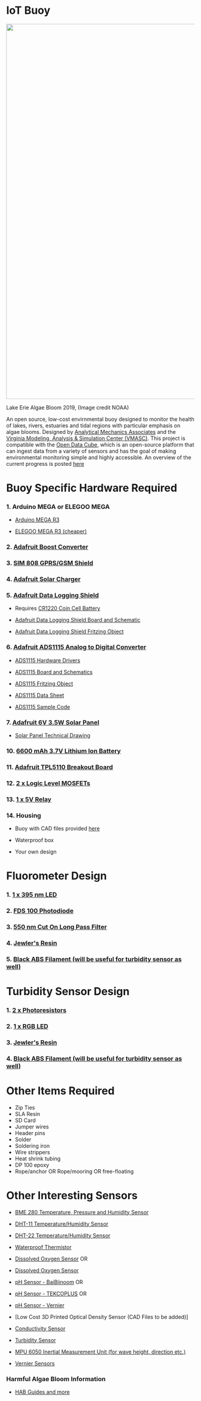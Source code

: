 # IoT Buoy

<img src="https://mediad.publicbroadcasting.net/p/wxxi/files/styles/x_large/public/201907/bw9pc-0719_k.png" width="1000">

Lake Erie Algae Bloom 2019, (Image credit NOAA)

An open source, low-cost envirnmental buoy designed to monitor the health of lakes, rivers, estuaries and tidal regions with particular emphasis on algae blooms.
Designed by [Analytical Mechanics Associates](https://www.ama-inc.com/) and the [Virginia Modeling, Analysis & Simulation Center (VMASC)](https://www.odu.edu/vmasc). This project is compatible with the [Open Data Cube](https://www.opendatacube.org/), which is an open-source platform that can ingest data from a variety of sensors and has the goal of making environmental monitoring simple and highly accessible. An overview of the current progress is posted [here](https://github.com/oyetkin/iotbuoy/blob/main/BuoyPresentation1.pdf)

# Buoy Specific Hardware Required

### 1. Arduino MEGA or ELEGOO MEGA

- [Arduino MEGA R3](https://store.arduino.cc/usa/mega-2560-r3)

- [ELEGOO MEGA R3 (cheaper)](https://www.amazon.com/ELEGOO-ATmega2560-ATMEGA16U2-Arduino-Compliant/dp/B01H4ZDYCE/ref=asc_df_B01H4ZDYCE/?tag=hyprod-20&linkCode=df0&hvadid=309751315916&hvpos=&hvnetw=g&hvrand=11900577637582741809&hvpone=&hvptwo=&hvqmt=&hvdev=c&hvdvcmdl=&hvlocint=&hvlocphy=9008124&hvtargid=pla-493625544636&psc=1&tag=&ref=&adgrpid=67183599252&hvpone=&hvptwo=&hvadid=309751315916&hvpos=&hvnetw=g&hvrand=11900577637582741809&hvqmt=&hvdev=c&hvdvcmdl=&hvlocint=&hvlocphy=9008124&hvtargid=pla-493625544636)

### 2. [Adafruit Boost Converter](https://www.amazon.com/Module-Output-Voltage-Converter-Regulator/dp/B08NCM9ZPQ/ref=pd_lpo_2?pd_rd_i=B08NCM9ZPQ&th=1)

### 3. [SIM 808 GPRS/GSM Shield](https://www.robotshop.com/en/sim808-gps-gprsgsm-arduino-shield-mkf.html)

### 4. [Adafruit Solar Charger](https://www.adafruit.com/product/390?gclid=Cj0KCQiAkZKNBhDiARIsAPsk0Wjwwub03ZPgBxlKg1lHWn5nn0opyzVy_Q3VPSugYz3q11KsZ251EOcaAhBzEALw_wcB)

### 5. [Adafruit Data Logging Shield](https://www.adafruit.com/product/1141?gclid=EAIaIQobChMI9OqQ1tr58QIVzXxvBB3GTgbGEAQYASABEgITQvD_BwE)

- Requires [CR1220 Coin Cell Battery](https://www.grainger.com/product/54ZU79?ef_id=CjwKCAjwmeiIBhA6EiwA-uaeFeCfQyJyafe8bUuabPpTv9V-Dkiohqq99VO3asoSj661ExP630XgBhoCccUQAvD_BwE:G:s&s_kwcid=AL!2966!3!496359975085!!!g!484329633033!&gucid=N:N:PS:Paid:GGL:CSM-2293:99F1R6:20501231&gclid=CjwKCAjwmeiIBhA6EiwA-uaeFeCfQyJyafe8bUuabPpTv9V-Dkiohqq99VO3asoSj661ExP630XgBhoCccUQAvD_BwE&gclsrc=aw.ds)

- [Adafruit Data Logging Shield Board and Schematic](https://github.com/adafruit/Data-Logger-shield)

- [Adafruit Data Logging Shield Fritzing Object](https://github.com/adafruit/Fritzing-Library/blob/master/parts/Adafruit%20Datalogger%20Shield%20v1.fzpz)

### 6. [Adafruit ADS1115 Analog to Digital Converter](https://www.adafruit.com/product/1085?gclid=Cj0KCQjw0emHBhC1ARIsAL1QGNfJ3SJ85uZqejbk4At3gi_rBteSZwTxbq5_mKbJvcHG9wJhS_kqJ54aAu4vEALw_wcB)

- [ADS1115 Hardware Drivers](https://github.com/adafruit/Adafruit_ADS1X15)

- [ADS1115 Board and Schematics](https://github.com/adafruit/ADS1X15-Breakout-Board-PCBs)

- [ADS1115 Fritzing Object](https://github.com/adafruit/Fritzing-Library/blob/master/parts/Adafruit%20ADS1115%2016Bit%20I2C%20ADC.fzpz)

- [ADS1115 Data Sheet](https://cdn-shop.adafruit.com/datasheets/ads1115.pdf)

- [ADS1115 Sample Code](https://learn.adafruit.com/adafruit-4-channel-adc-breakouts/arduino-code)

### 7. [Adafruit 6V 3.5W Solar Panel](https://www.adafruit.com/product/500)

- [Solar Panel Technical Drawing](https://github.com/VoltaicEngineering/Solar-Panel-Drawings/blob/master/Voltaic%20Systems%203.5W%206V%20113x210mm%20DRAWING%20CURRENT%202017%207%2020.pdf)

### 10. [6600 mAh 3.7V Lithium Ion Battery](https://www.adafruit.com/product/353)

### 11. [Adafruit TPL5110 Breakout Board](https://www.adafruit.com/product/3435)

### 12. [2 x Logic Level MOSFETs](https://www.adafruit.com/product/355?gclid=Cj0KCQiAkZKNBhDiARIsAPsk0WjnNOXiQNRGiAEgli75LM5E2M7oeG2U099ojSzUixjhvhauOlB4FwMaAmLGEALw_wcB)

### 13. [1 x 5V Relay](https://www.amazon.com/dp/B00LW15A4W/ref=sspa_dk_detail_1?psc=1&pd_rd_i=B00LW15A4W&pd_rd_w=aOwYS&pf_rd_p=887084a2-5c34-4113-a4f8-b7947847c308&pd_rd_wg=d9OYw&pf_rd_r=2T88CXQQATMBQ5GCT5P3&pd_rd_r=3e0135cb-89a8-48af-9e94-0d640f9c0973&spLa=ZW5jcnlwdGVkUXVhbGlmaWVyPUFDTlpFWDJKQjc1U04mZW5jcnlwdGVkSWQ9QTA4Mjc2MTYzQVJSVUhUQzg2RFlLJmVuY3J5cHRlZEFkSWQ9QTAwNzIwMDAzMFYxS09RSEVZQ0ZVJndpZGdldE5hbWU9c3BfZGV0YWlsJmFjdGlvbj1jbGlja1JlZGlyZWN0JmRvTm90TG9nQ2xpY2s9dHJ1ZQ==)

### 14. Housing
- Buoy with CAD files provided [here](https://github.com/oyetkin/iotbuoy/tree/main/CAD_Files)

- Waterproof box

- Your own design

# Fluorometer Design

### 1. [1 x 395 nm LED](https://www.mouser.com/ProductDetail/BIVAR/UV5TZ-390-15?qs=sGAEpiMZZMtaWn5d0uiAD8cVjFdgDZGx%2FUxBqCDWrPM%3D)

### 2. [FDS 100 Photodiode](https://www.thorlabs.us/thorproduct.cfm?partnumber=FDS100)

### 3. [550 nm Cut On Long Pass Filter](https://www.newport.com/p/10CGA-550)

### 4. [Jewler's Resin](https://www.amazon.com/16OZ-Epoxy-Resin-Graduated-Instructions/dp/B0839GN3PF/ref=sr_1_5?keywords=clear%2Bepoxy%2Bresin&qid=1638217693&qsid=146-2373950-0512811&s=arts-crafts&sr=1-5&sres=B08233BV5W%2CB08HN2XCDS%2CB0839GN3PF%2CB098918WFB%2CB084PZG6HK%2CB07S1MLQMJ%2CB084Q87Y8M%2CB07YCVVYFK%2CB099XFL1PK%2CB086L1CDMT%2CB07G5HY79C%2CB07JBKDQZJ%2CB07JB5P76Z%2CB089XZJFG5%2CB097JLGFZF%2CB07QF2XYYX%2CB092HX7SQT%2CB08PF576QC%2CB0823LC5H1%2CB08XQ2S1VQ&th=1)

### 5. [Black ABS Filament (will be useful for turbidity sensor as well)](https://www.amazon.com/HATCHBOX-3D-Filament-Dimensional-Accuracy/dp/B00J0H8EWA/ref=sr_1_3?crid=HBAP4Q1YHOWB&keywords=black%2Babs%2Bfilament%2B1.75%2B1kg&qid=1638217775&qsid=146-2373950-0512811&sprefix=black%2Babs%2Bfila%2Carts-crafts%2C167&sr=8-3&sres=B00J0H8EWA%2CB07XF5KM74%2CB07T2QZSLY%2CB01M6Y2QF1%2CB00MV7T25E%2CB07199449V%2CB00WX4UONO%2CB0919Q91MN%2CB015VGJGPW%2CB00F9MNMAY%2CB018F586ES%2CB08N4MMK6V%2CB089NPTH2W%2CB09H7RKL95%2CB07GFXYVLR%2CB08BR7YCY1&srpt=THERMOPLASTIC_FILAMENT&th=1)

# Turbidity Sensor Design

### 1. [2 x Photoresistors](https://www.amazon.com/gp/product/B01N7V536K/ref=ppx_yo_dt_b_search_asin_image?ie=UTF8&psc=1)

### 2. [1 x RGB LED](https://www.amazon.com/gp/product/B077XGF3YR/ref=ppx_yo_dt_b_search_asin_title?ie=UTF8&th=1)

### 3. [Jewler's Resin](https://www.amazon.com/16OZ-Epoxy-Resin-Graduated-Instructions/dp/B0839GN3PF/ref=sr_1_5?keywords=clear%2Bepoxy%2Bresin&qid=1638217693&qsid=146-2373950-0512811&s=arts-crafts&sr=1-5&sres=B08233BV5W%2CB08HN2XCDS%2CB0839GN3PF%2CB098918WFB%2CB084PZG6HK%2CB07S1MLQMJ%2CB084Q87Y8M%2CB07YCVVYFK%2CB099XFL1PK%2CB086L1CDMT%2CB07G5HY79C%2CB07JBKDQZJ%2CB07JB5P76Z%2CB089XZJFG5%2CB097JLGFZF%2CB07QF2XYYX%2CB092HX7SQT%2CB08PF576QC%2CB0823LC5H1%2CB08XQ2S1VQ&th=1)


### 4. [Black ABS Filament (will be useful for turbidity sensor as well)](https://www.amazon.com/HATCHBOX-3D-Filament-Dimensional-Accuracy/dp/B00J0H8EWA/ref=sr_1_3?crid=HBAP4Q1YHOWB&keywords=black%2Babs%2Bfilament%2B1.75%2B1kg&qid=1638217775&qsid=146-2373950-0512811&sprefix=black%2Babs%2Bfila%2Carts-crafts%2C167&sr=8-3&sres=B00J0H8EWA%2CB07XF5KM74%2CB07T2QZSLY%2CB01M6Y2QF1%2CB00MV7T25E%2CB07199449V%2CB00WX4UONO%2CB0919Q91MN%2CB015VGJGPW%2CB00F9MNMAY%2CB018F586ES%2CB08N4MMK6V%2CB089NPTH2W%2CB09H7RKL95%2CB07GFXYVLR%2CB08BR7YCY1&srpt=THERMOPLASTIC_FILAMENT&th=1)

# Other Items Required

- Zip Ties
- SLA Resin
- SD Card
- Jumper wires
- Header pins
- Solder
- Soldering iron
- Wire strippers
- Heat shrink tubing
- DP 100 epoxy
- Rope/anchor OR Rope/mooring OR free-floating


# Other Interesting Sensors

- [BME 280 Temperature, Pressure and Humidity Sensor](https://www.adafruit.com/product/2652?gclid=CjwKCAjwmeiIBhA6EiwA-uaeFSZ-NF_fIGoMKItD13WAFwLuqSzOlsIt3QiFYIm7f4G2JHgIPPHd5BoCa6EQAvD_BwE)

- [DHT-11 Temperature/Humidity Sensor](https://www.adafruit.com/product/386)

- [DHT-22 Temperature/Humidity Sensor](https://www.adafruit.com/product/385)

- [Waterproof Thermistor](https://www.adafruit.com/product/372)

- [Dissolved Oxygen Sensor](https://www.vernier.com/product/go-direct-optical-dissolved-oxygen-probe/)
OR
- [Dissolved Oxygen Sensor](https://atlas-scientific.com/mini-d-o-probe/)

- [pH Sensor - BaiBiinoom](https://www.amazon.com/dp/B08T14MHYM/ref=sspa_dk_detail_5?psc=1&pd_rd_i=B08T14MHYM&pd_rd_w=985e5&pf_rd_p=887084a2-5c34-4113-a4f8-b7947847c308&pd_rd_wg=uMPfo&pf_rd_r=P2YGNQ6FN71QT09KWQ5C&pd_rd_r=686f8153-25fd-4026-99d0-7fb76ffa969c&spLa=ZW5jcnlwdGVkUXVhbGlmaWVyPUExOUZRSlJLT0NGOFg1JmVuY3J5cHRlZElkPUEwMDczNzQyMktISUpDUU1BMDlINyZlbmNyeXB0ZWRBZElkPUEwOTQ1MDQxM0dNN0RCVURDSUsxNiZ3aWRnZXROYW1lPXNwX2RldGFpbCZhY3Rpb249Y2xpY2tSZWRpcmVjdCZkb05vdExvZ0NsaWNrPXRydWU=)
OR
- [pH Sensor - TEKCOPLUS](https://www.amazon.com/Replacement-Electrode-Connector-Controller-Hydroponics/dp/B09681C36B/ref=sr_1_19?dchild=1&keywords=ph+meter+electrode&qid=1629149917&sr=8-19)
OR
- [pH Sensor - Vernier](https://www.vernier.com/product/ph-sensor/)

- [Low Cost 3D Printed Optical Density Sensor (CAD Files to be added)]

- [Conductivity Sensor](https://www.vernier.com/product/go-direct-conductivity-probe/)

- [Turbidity Sensor](https://www.digikey.com/en/products/detail/amphenol-advanced-sensors/TSD-10/4767843?utm_adgroup=Sensors%20%26%20Transducers&utm_source=google&utm_medium=cpc&utm_campaign=Dynamic%20Search_EN_RLSA_Buyers&utm_term=&utm_content=Sensors%20%26%20Transducers&gclid=CjwKCAjwmeiIBhA6EiwA-uaeFRJvJ3rLHPiHJND-PSO5aePXsmi2i962wfCCjfp96LtXLJMJ6MAUsBoClz0QAvD_BwE)

- [MPU 6050 Inertial Measurement Unit (for wave height, direction etc.)](https://www.adafruit.com/product/3886)

- [Vernier Sensors](https://www.vernier.com/product-category/?category=sensors&page_num=1)


### Harmful Algae Bloom Information

- [HAB Guides and more](https://wcwc.ca/cyanobacteria-cyanotoxins/)
